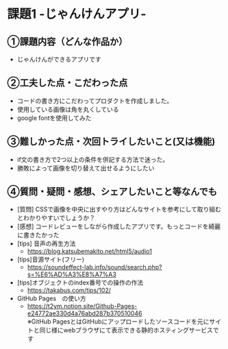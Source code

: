 # 課題1 -じゃんけんアプリ-

## ①課題内容（どんな作品か）
- じゃんけんができるアプリです

## ②工夫した点・こだわった点
- コードの書き方にこだわってプロダクトを作成しました。
- 使用している画像は角を丸くしている
- google fontを使用してみた

## ③難しかった点・次回トライしたいこと(又は機能)
- if文の書き方で2つ以上の条件を併記する方法で迷った。
- 勝敗によって画像を切り替えて出せるようにしたい

## ④質問・疑問・感想、シェアしたいこと等なんでも
- [質問] CSSで画像を中央に出すやり方はどんなサイトを参考にして取り組むとわかりやすいでしょうか？
- [感想] コードレビューをしながら作成したアプリです。もっとコードを綺麗に書きたかった
- [tips] 音声の再生方法
  - https://blog.katsubemakito.net/html5/audio1
- [tips]音源サイト(フリー)
  - https://soundeffect-lab.info/sound/search.php?s=%E6%AD%A3%E8%A7%A3
- [tips]オブジェクトのindex番号での操作の作法
  - https://takabus.com/tips/102/
- GitHub Pages　の使い方
  - https://t2ym.notion.site/Github-Pages-e24772ae330d4a76abd287b370510046 <br>※GitHub PagesとはGitHubにアップロードしたソースコードを元にサイトと同じ様にwebブラウザにて表示できる静的ホスティングサービスです
